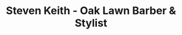 ---
title: "Steven Keith - Oak Lawn Barber & Stylist"
url: /dallas/steven-keith-oak-lawn-barber-und-stylist/
shop: Friseur
---